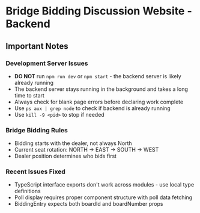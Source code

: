 # Bridge Bidding Discussion Website - Backend

## Important Notes

### Development Server Issues
- **DO NOT** run `npm run dev` or `npm start` - the backend server is likely already running
- The backend server stays running in the background and takes a long time to start
- Always check for blank page errors before declaring work complete
- Use `ps aux | grep node` to check if backend is already running
- Use `kill -9 <pid>` to stop if needed

### Bridge Bidding Rules
- Bidding starts with the dealer, not always North
- Current seat rotation: NORTH → EAST → SOUTH → WEST
- Dealer position determines who bids first

### Recent Issues Fixed
- TypeScript interface exports don't work across modules - use local type definitions
- Poll display requires proper component structure with poll data fetching
- BiddingEntry expects both boardId and boardNumber props